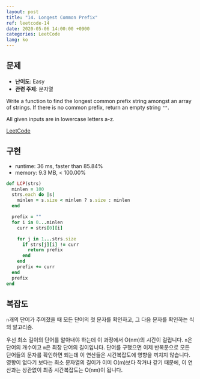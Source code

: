 ```yaml
---
layout: post
title: "14. Longest Common Prefix"
ref: leetcode-14
date: 2020-05-06 14:00:00 +0900
categories: LeetCode
lang: ko
---
```


## 문제
- **난이도**: Easy
- **관련 주제**: 문자열

Write a function to find the longest common prefix string amongst an array of strings.
If there is no common prefix, return an empty string `""`.

All given inputs are in lowercase letters a-z.

[LeetCode](https://leetcode.com/problems/longest-common-prefix)

<div class="divider"></div>

## 구현
- runtime: 36 ms, faster than 85.84%
- memory: 9.3 MB, < 100.00%

```rb
def LCP(strs)
  minlen = 100
  strs.each do |s|
    minlen = s.size < minlen ? s.size : minlen
  end

  prefix = ""
  for i in 0...minlen
    curr = strs[0][i]

    for j in 1...strs.size
      if strs[j][i] != curr
        return prefix
      end
    end
    prefix += curr
  end
  prefix
end
```

<div class="divider"></div>

## 복잡도
`n`개의 단어가 주어졌을 때 모든 단어의 첫 문자를 확인하고, 그 다음 문자를 확인하는 식의 알고리즘.

우선 최소 길이의 단어를 알아내야 하는데 이 과정에서 O(nm)의 시간이 걸립니다. `n`은 단어의 
개수이고 `m`은 최장 단어의 길이입니다. 단어를 구했으면 이제 반복문으로 모든 단어들의 문자를 
확인하면 되는데 이 연산들은 시간복잡도에 영향을 끼치지 않습니다. 영향이 없다기 보다는 
최소 문자열의 길이가 이미 O(m)보다 작거나 같기 때문에, 이 연산과는 상관없이 
최종 시간복잡도는 O(nm)이 됩니다.
